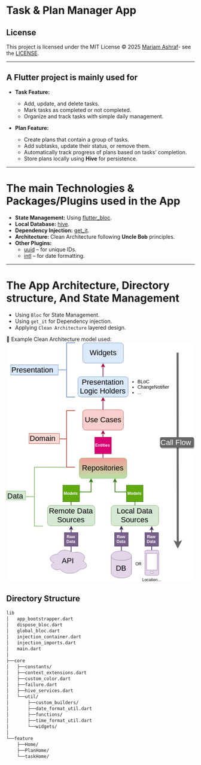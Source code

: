 # Task & Plan Manager App  

## License  
This project is licensed under the MIT License © 2025  [Mariam Ashraf](https://github.com/MariamAshraf200)- see the [LICENSE](./LICENSE).  

---

## A Flutter project is mainly used for  
* **Task Feature:**  
  * Add, update, and delete tasks.  
  * Mark tasks as completed or not completed.  
  * Organize and track tasks with simple daily management.  

* **Plan Feature:**  
  * Create plans that contain a group of tasks.  
  * Add subtasks, update their status, or remove them.  
  * Automatically track progress of plans based on tasks’ completion.  
  * Store plans locally using **Hive** for persistence.  

---

# The main Technologies & Packages/Plugins used in the App  
* **State Management:** Using [flutter_bloc](https://pub.dev/packages/flutter_bloc).  
* **Local Database:** [hive](https://pub.dev/packages/hive).  
* **Dependency Injection:** [get_it](https://pub.dev/packages/get_it).  
* **Architecture:** Clean Architecture following **Uncle Bob** principles.  
* **Other Plugins:**  
  * [uuid](https://pub.dev/packages/uuid) – for unique IDs.  
  * [intl](https://pub.dev/packages/intl) – for date formatting.  

---

# The App Architecture, Directory structure, And State Management  
* Using `Bloc` for State Management.  
* Using `get_it` for Dependency injection.  
* Applying `Clean Architecture` layered design.  

📌 Example Clean Architecture model used:  
![image](assets/images/flutter_clean_arch.png)  

## Directory Structure  

```
lib
│   app_bootstrapper.dart
│   dispose_bloc.dart
│   global_bloc.dart
│   injection_container.dart
│   injection_imports.dart
│   main.dart
│
├──core
│   ├──constants/
│   ├──context_extensions.dart
│   ├──custom_color.dart
│   ├──failure.dart
│   ├──hive_services.dart
│   └──util/
│       ├──custom_builders/
│       ├──date_format_util.dart
│       ├──functions/
│       ├──time_format_util.dart
│       └──widgets/
│
└──feature
    ├──Home/
    ├──PlanHome/
    └──taskHome/
        
```
